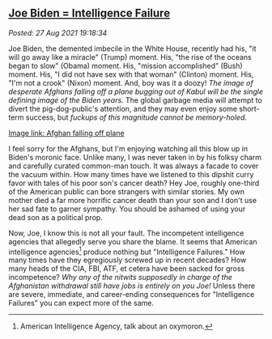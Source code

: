 [Joe Biden = Intelligence Failure](http://analyzethedatanotthedrivel.org/2021/08/27/joe-biden-intelligence-failure/)
--------------------------------------------------------------------------------------------------------------------

*Posted: 27 Aug 2021 19:18:34*

Joe Biden, the demented imbecile in the White House, recently had his,
"it will go away like a miracle" (Trump) moment. His, "the rise of the
oceans began to slow" (Obama) moment. His, "mission accomplished" (Bush)
moment. His, "I did not have sex with that woman" (Clinton) moment.
His, "I'm not a crook" (Nixon) moment. And, boy was it a doozy! *The
image of desperate Afghans falling off a plane bugging out of Kabul will
be the single defining image of the Biden years.* The global garbage
media will attempt to divert the pig-dog-public's attention, and they
may even enjoy some short-term success, but *fuckups of this magnitude
cannot be memory-holed.*

[Image link: Afghan falling off plane](https://bakerjd99.files.wordpress.com/2021/08/afghan-falling-plane.jpg)

I feel sorry for the Afghans, but I'm enjoying watching all this blow up
in Biden's moronic face. Unlike many, I was never taken in by his folksy
charm and carefully curated common-man touch. It was always a facade to
cover the vacuum within. How many times have we listened to this dipshit
curry favor with tales of his poor son's cancer death? Hey Joe, roughly
one-third of the American public can bore strangers with similar
stories. My own mother died a far more horrific cancer death than your
son and I don't use her sad fate to garner sympathy. You should be
ashamed of using your dead son as a political prop.

Now, Joe, I know this is not all your fault. The incompetent
intelligence agencies that allegedly serve you share the blame. It seems
that American intelligence agencies[^7221x1] produce nothing
but "Intelligence Failures." How many times have they egregiously
screwed up in recent decades? How many heads of the CIA, FBI, ATF, et
cetera have been sacked for gross incompetence? *Why any of the nitwits
supposedly in charge of the Afghanistan withdrawal still have jobs is
entirely on you Joe!* Unless there are severe, immediate, and
career-ending consequences for "Intelligence Failures" you can expect
more of the same.

[^7221x1]: American Intelligence Agency, talk about an oxymoron.
